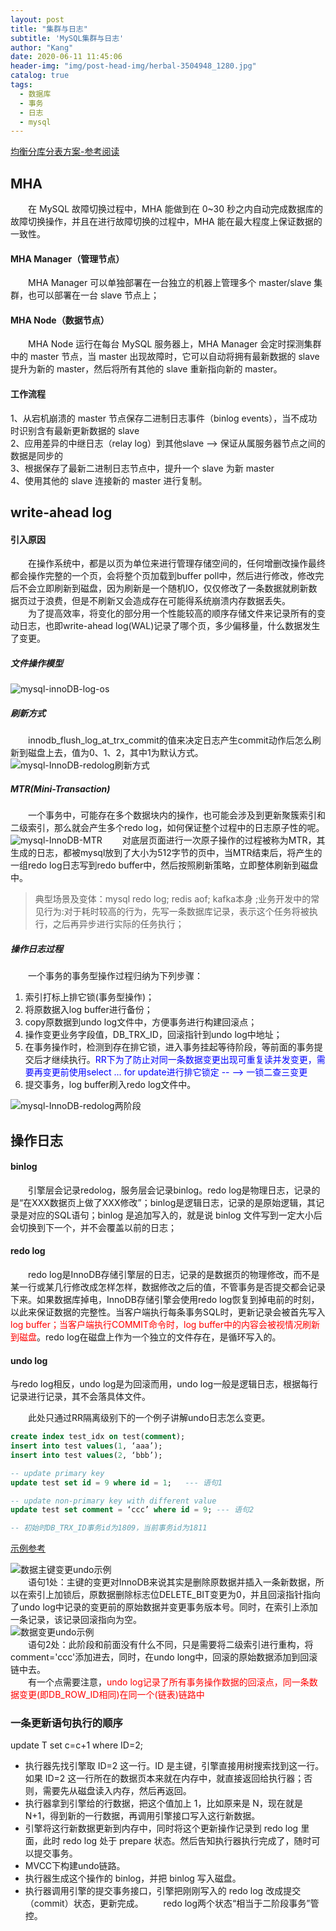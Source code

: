 ```yaml
---
layout: post
title: "集群与日志"
subtitle: 'MySQL集群与日志'
author: "Kang"
date: 2020-06-11 11:45:06
header-img: "img/post-head-img/herbal-3504948_1280.jpg"
catalog: true
tags:
  - 数据库
  - 事务
  - 日志
  - mysql
---
```

[均衡分库分表方案-参考阅读](https://blog.csdn.net/qq_35246620/article/details/90407308)

## MHA
&emsp;&emsp;在 MySQL 故障切换过程中，MHA 能做到在 0~30 秒之内自动完成数据库的故障切换操作，并且在进行故障切换的过程中，MHA 能在最大程度上保证数据的一致性。  

#### MHA Manager（管理节点）
&emsp;&emsp;MHA Manager 可以单独部署在一台独立的机器上管理多个 master/slave 集群，也可以部署在一台 slave 节点上；

#### MHA Node（数据节点）
&emsp;&emsp;MHA Node 运行在每台 MySQL 服务器上，MHA Manager 会定时探测集群中的 master 节点，当 master 出现故障时，它可以自动将拥有最新数据的 slave 提升为新的 master，然后将所有其他的 slave 重新指向新的 master。  

#### 工作流程
1、从宕机崩溃的 master 节点保存二进制日志事件（binlog events），当不成功时识别含有最新更新数据的 slave  
2、应用差异的中继日志（relay log）到其他slave --> 保证从属服务器节点之间的数据是同步的   
3、根据保存了最新二进制日志节点中，提升一个 slave 为新 master  
4、使用其他的 slave 连接新的 master 进行复制。

## write-ahead log
#### 引入原因
&emsp;&emsp;在操作系统中，都是以页为单位来进行管理存储空间的，任何增删改操作最终都会操作完整的一个页，会将整个页加载到buffer poll中，然后进行修改，修改完后不会立即刷新到磁盘，因为刷新是一个随机IO，仅仅修改了一条数据就刷新数据页过于浪费，但是不刷新又会造成存在可能得系统崩溃内存数据丢失。  
&emsp;&emsp;为了提高效率，将变化的部分用一个性能较高的顺序存储文件来记录所有的变动日志，也即write-ahead log(WAL)记录了哪个页，多少偏移量，什么数据发生了变更。  
##### 文件操作模型
![mysql-innoDB-log-os](https://raw.githubusercontent.com/kangzhihu/images/master/mysql-innoDB-log.png)

##### 刷新方式
&emsp;&emsp;innodb_flush_log_at_trx_commit的值来决定日志产生commit动作后怎么刷新到磁盘上去，值为0、1、2，其中1为默认方式。  
![mysql-InnoDB-redolog刷新方式](https://raw.githubusercontent.com/kangzhihu/images/master/mysql-InnoDB-redolog.png)

##### MTR(Mini-Transaction)
&emsp;&emsp;一个事务中，可能存在多个数据块内的操作，也可能会涉及到更新聚簇索引和二级索引，那么就会产生多个redo log，如何保证整个过程中的日志原子性的呢。
![mysql-InnoDB-MTR](https://raw.githubusercontent.com/kangzhihu/images/master/mysql-InnoDB-MTR.png)
&emsp;&emsp;对底层页面进行一次原子操作的过程被称为MTR，其生成的日志，都被mysql放到了大小为512字节的页中，当MTR结束后，将产生的一组redo log日志写到redo buffer中，然后按照刷新策略，立即整体刷新到磁盘中。  

>典型场景及变体：mysql redo log; redis aof; kafka本身 ;业务开发中的常见行为:对于耗时较高的行为，先写一条数据库记录，表示这个任务将被执行，之后再异步进行实际的任务执行；

##### 操作日志过程
&emsp;&emsp;一个事务的事务型操作过程归纳为下列步骤：
1. 索引打标上排它锁(事务型操作)；
2. 将原数据入log buffer进行备份；
3. copy原数据到undo log文件中，方便事务进行构建回滚点；
4. 操作变更业务字段值，DB_TRX_ID，回滚指针到undo log中地址；
5. 在事务操作时，检测到存在排它锁，进入事务挂起等待阶段，等前面的事务提交后才继续执行。<font color="blue">RR下为了防止对同一条数据变更出现可重复读并发变更，需要再变更前使用select ... for update进行排它锁定 -- --> 一锁二查三变更</font>
6. 提交事务，log buffer刷入redo log文件中。
   
![mysql-InnoDB-redolog两阶段](https://raw.githubusercontent.com/kangzhihu/images/master/mysql-InnoDB-redolog两阶段.png)
   
## 操作日志
#### binlog
&emsp;&emsp;引擎层会记录redolog，服务层会记录binlog。redo log是物理日志，记录的是“在XXX数据页上做了XXX修改”；binlog是逻辑日志，记录的是原始逻辑，其记录是对应的SQL语句；binlog 是追加写入的，就是说 binlog 文件写到一定大小后会切换到下一个，并不会覆盖以前的日志；
#### redo log
&emsp;&emsp;redo log是InnoDB存储引擎层的日志，记录的是数据页的物理修改，而不是某一行或某几行修改成怎样怎样，数据修改之后的值，不管事务是否提交都会记录下来。如果数据库掉电，InnoDB存储引擎会使用redo log恢复到掉电前的时刻，以此来保证数据的完整性。当客户端执行每条事务SQL时，更新记录会被首先写入<font color="red">log buffer；当客户端执行COMMIT命令时，log buffer中的内容会被视情况刷新到磁盘</font>。redo log在磁盘上作为一个独立的文件存在，是循环写入的。
#### undo log
与redo log相反，undo log是为回滚而用，undo log一般是逻辑日志，根据每行记录进行记录，其不会落具体文件。


&emsp;&emsp;此处只通过RR隔离级别下的一个例子讲解undo日志怎么变更。   
```sql
create index test_idx on test(comment);
insert into test values(1, ‘aaa’);
insert into test values(2, ‘bbb’);

-- update primary key
update test set id = 9 where id = 1;   --- 语句1

-- update non-primary key with different value
update test set comment = ‘ccc’ where id = 9; --- 语句2

-- 初始时DB_TRX_ID事务id为1809，当前事务id为1811
```
[示例参考](http://hedengcheng.com/?p=148#_Toc322691905)

![数据主键变更undo示例](https://raw.githubusercontent.com/kangzhihu/images/master/mysql-undo%E5%88%A0%E9%99%A4%E7%A4%BA%E4%BE%8B.png)   
&emsp;&emsp;语句1处：主键的变更对InnoDB来说其实是删除原数据并插入一条新数据，所以在索引上加锁后，原数据删除标志位DELETE_BIT变更为0，并且回滚指针指向了undo log中记录的变更前的原始数据并变更事务版本号。同时，在索引上添加一条记录，该记录回滚指向为空。     
![数据变更undo示例](https://raw.githubusercontent.com/kangzhihu/images/master/mysql-undo%E5%8F%98%E6%9B%B4%E7%A4%BA%E4%BE%8B.png)    
&emsp;&emsp;语句2处：此阶段和前面没有什么不同，只是需要将二级索引进行重构，将comment='ccc'添加进去，同时，在undo long中，回滚的原始数据添加到回滚链中去。  
&emsp;&emsp;有一个点需要注意，<font color="red">undo log记录了所有事务操作数据的回滚点，同一条数据变更(即DB_ROW_ID相同)在同一个(链表)链路中</font>



### 一条更新语句执行的顺序
update T set c=c+1 where ID=2;    
- 执行器先找引擎取 ID=2 这一行。ID 是主键，引擎直接用树搜索找到这一行。如果 ID=2 这一行所在的数据页本来就在内存中，就直接返回给执行器；否则，需要先从磁盘读入内存，然后再返回。
- 执行器拿到引擎给的行数据，把这个值加上 1，比如原来是 N，现在就是 N+1，得到新的一行数据，再调用引擎接口写入这行新数据。
- 引擎将这行新数据更新到内存中，同时将这个更新操作记录到 redo log 里面，此时 redo log 处于 prepare 状态。然后告知执行器执行完成了，随时可以提交事务。
- MVCC下构建undo链路。
- 执行器生成这个操作的 binlog，并把 binlog 写入磁盘。
- 执行器调用引擎的提交事务接口，引擎把刚刚写入的 redo log 改成提交（commit）状态，更新完成。
&emsp;&emsp;redo log两个状态“相当于二阶段事务”管控。
